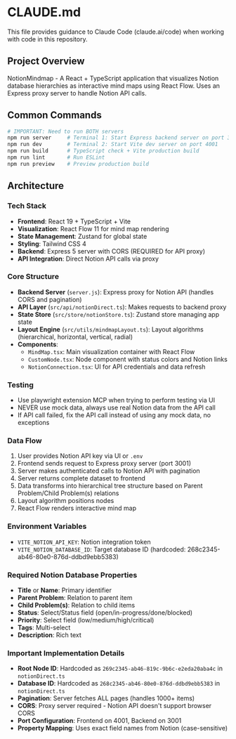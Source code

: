 # CLAUDE.md

This file provides guidance to Claude Code (claude.ai/code) when working with code in this repository.

## Project Overview

NotionMindmap - A React + TypeScript application that visualizes Notion database hierarchies as interactive mind maps using React Flow. Uses an Express proxy server to handle Notion API calls.

## Common Commands

```bash
# IMPORTANT: Need to run BOTH servers
npm run server     # Terminal 1: Start Express backend server on port 3001 (REQUIRED)
npm run dev        # Terminal 2: Start Vite dev server on port 4001
npm run build      # TypeScript check + Vite production build
npm run lint       # Run ESLint
npm run preview    # Preview production build
```

## Architecture

### Tech Stack
- **Frontend**: React 19 + TypeScript + Vite
- **Visualization**: React Flow 11 for mind map rendering
- **State Management**: Zustand for global state
- **Styling**: Tailwind CSS 4
- **Backend**: Express 5 server with CORS (REQUIRED for API proxy)
- **API Integration**: Direct Notion API calls via proxy

### Core Structure
- **Backend Server** (`server.js`): Express proxy for Notion API (handles CORS and pagination)
- **API Layer** (`src/api/notionDirect.ts`): Makes requests to backend proxy
- **State Store** (`src/store/notionStore.ts`): Zustand store managing app state
- **Layout Engine** (`src/utils/mindmapLayout.ts`): Layout algorithms (hierarchical, horizontal, vertical, radial)
- **Components**:
  - `MindMap.tsx`: Main visualization container with React Flow
  - `CustomNode.tsx`: Node component with status colors and Notion links
  - `NotionConnection.tsx`: UI for API credentials and data refresh

### Testing
- Use playwright extension MCP when trying to perform testing via UI
- NEVER use mock data, always use real Notion data from the API call
- If API call failed, fix the API call instead of using any mock data, no exceptions

### Data Flow
1. User provides Notion API key via UI or `.env`
2. Frontend sends request to Express proxy server (port 3001)
3. Server makes authenticated calls to Notion API with pagination
4. Server returns complete dataset to frontend
5. Data transforms into hierarchical tree structure based on Parent Problem/Child Problem(s) relations
6. Layout algorithm positions nodes
7. React Flow renders interactive mind map

### Environment Variables
- `VITE_NOTION_API_KEY`: Notion integration token
- `VITE_NOTION_DATABASE_ID`: Target database ID (hardcoded: 268c2345-ab46-80e0-876d-ddbd9ebb5383)

### Required Notion Database Properties
- **Title** or **Name**: Primary identifier
- **Parent Problem**: Relation to parent item
- **Child Problem(s)**: Relation to child items
- **Status**: Select/Status field (open/in-progress/done/blocked)
- **Priority**: Select field (low/medium/high/critical)
- **Tags**: Multi-select
- **Description**: Rich text

### Important Implementation Details
- **Root Node ID**: Hardcoded as `269c2345-ab46-819c-9b6c-e2eda20aba4c` in `notionDirect.ts`
- **Database ID**: Hardcoded as `268c2345-ab46-80e0-876d-ddbd9ebb5383` in `notionDirect.ts`
- **Pagination**: Server fetches ALL pages (handles 1000+ items)
- **CORS**: Proxy server required - Notion API doesn't support browser CORS
- **Port Configuration**: Frontend on 4001, Backend on 3001
- **Property Mapping**: Uses exact field names from Notion (case-sensitive)
